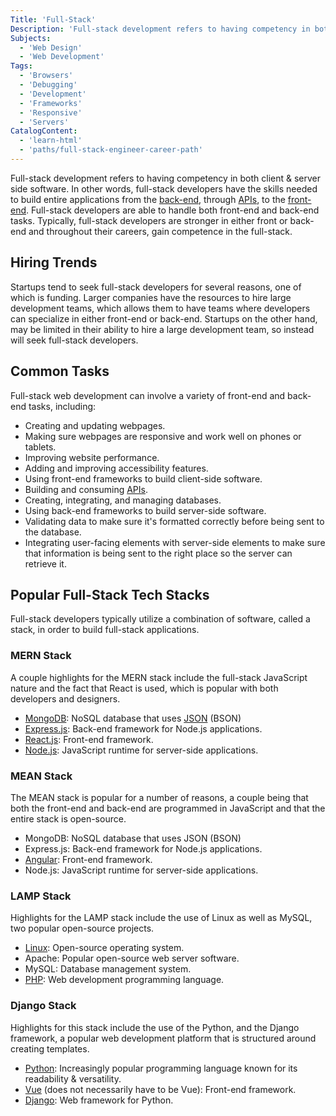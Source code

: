 ```yaml
---
Title: 'Full-Stack'
Description: 'Full-stack development refers to having competency in both client & server side software.'
Subjects:
  - 'Web Design'
  - 'Web Development'
Tags:
  - 'Browsers'
  - 'Debugging'
  - 'Development'
  - 'Frameworks'
  - 'Responsive'
  - 'Servers'
CatalogContent:
  - 'learn-html'
  - 'paths/full-stack-engineer-career-path'
---
```


Full-stack development refers to having competency in both client & server side software. In other words, full-stack developers have the skills needed to build entire applications from the [back-end](https://www.codecademy.com/resources/docs/general/back-end), through [APIs](https://www.codecademy.com/resources/docs/general/api), to the [front-end](https://www.codecademy.com/resources/docs/general/front-end). Full-stack developers are able to handle both front-end and back-end tasks. Typically, full-stack developers are stronger in either front or back-end and throughout their careers, gain competence in the full-stack.

## Hiring Trends

Startups tend to seek full-stack developers for several reasons, one of which is funding. Larger companies have the resources to hire large development teams, which allows them to have teams where developers can specialize in either front-end or back-end. Startups on the other hand, may be limited in their ability to hire a large development team, so instead will seek full-stack developers.

## Common Tasks

Full-stack web development can involve a variety of front-end and back-end tasks, including:

- Creating and updating webpages.
- Making sure webpages are responsive and work well on phones or tablets.
- Improving website performance.
- Adding and improving accessibility features.
- Using front-end frameworks to build client-side software.
- Building and consuming [APIs](https://www.codecademy.com/resources/docs/general/api).
- Creating, integrating, and managing databases.
- Using back-end frameworks to build server-side software.
- Validating data to make sure it's formatted correctly before being sent to the database.
- Integrating user-facing elements with server-side elements to make sure that information is being sent to the right place so the server can retrieve it.

## Popular Full-Stack Tech Stacks

Full-stack developers typically utilize a combination of software, called a stack, in order to build full-stack applications.

### MERN Stack

A couple highlights for the MERN stack include the full-stack JavaScript nature and the fact that React is used, which is popular with both developers and designers.

- [MongoDB](https://www.codecademy.com/learn/learn-mongodb): NoSQL database that uses [JSON](https://www.codecademy.com/resources/docs/general/json) (BSON)
- [Express.js](https://www.codecademy.com/resources/docs/general/express): Back-end framework for Node.js applications.
- [React.js](https://www.codecademy.com/learn/react-101): Front-end framework.
- [Node.js](https://www.codecademy.com/resources/docs/general/node-js): JavaScript runtime for server-side applications.

### MEAN Stack

The MEAN stack is popular for a number of reasons, a couple being that both the front-end and back-end are programmed in JavaScript and that the entire stack is open-source.

- MongoDB: NoSQL database that uses JSON (BSON)
- Express.js: Back-end framework for Node.js applications.
- [Angular](https://www.codecademy.com/resources/docs/general/angular): Front-end framework.
- Node.js: JavaScript runtime for server-side applications.

### LAMP Stack

Highlights for the LAMP stack include the use of Linux as well as MySQL, two popular open-source projects.

- [Linux](https://www.codecademy.com/resources/docs/general/linux): Open-source operating system.
- Apache: Popular open-source web server software.
- MySQL: Database management system.
- [PHP](https://www.codecademy.com/learn/learn-php): Web development programming language.

### Django Stack

Highlights for this stack include the use of the Python, and the Django framework, a popular web development platform that is structured around creating templates.

- [Python](https://www.codecademy.com/learn/learn-python-3): Increasingly popular programming language known for its readability & versatility.
- [Vue](https://www.codecademy.com/learn/learn-vue-js) (does not necessarily have to be Vue): Front-end framework.
- [Django](https://www.codecademy.com/learn/paths/build-python-web-apps-with-django): Web framework for Python.
